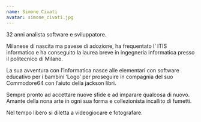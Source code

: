 ```yaml
---
name: Simone Civati
avatar: simone_civati.jpg
---
```

32 anni analista software e sviluppatore.

Milanese di nascita ma pavese di adozione, ha frequentato l’ ITIS informatico e ha conseguito la laurea breve in ingegneria informatica presso il politecnico di Milano.

La sua avventura con l’informatica nasce alle elementari con software educativo per i bambini ‘Logo’ per proseguire in compagnia del suo Commodore64 con l’aiuto della jackson libri.

Sempre pronto ad accettare nuove sfide e ad imparare qualcosa di nuovo. Amante della nona arte in ogni sua forma e collezionista incallito di fumetti.

Nel tempo libero si diletta a videogiocare e fotografare.
